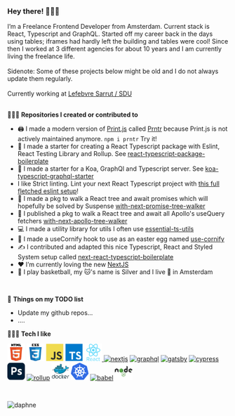 ### Hey there! 👩🏼‍💻 

I’m a Freelance Frontend Developer from Amsterdam. Current stack is React, Typescript and GraphQL. Started off my career  back in the days using tables; iframes had hardly left the building and tables were cool! Since then I worked at 3 different agencies for about 10 years and I am currently living the freelance life.
<br/>
<br/>
Sidenote: Some of these projects below might be old and I do not always update them regularly.
<br/>
<br/>
Currently working at [Lefebvre Sarrut / SDU](https://github.com/elseu/)
<br/>
<br/>

👩🏼‍💻 **Repositories I created or contributed to**
- 🖨️ I made a modern version of [Print.js](https://github.com/crabbly/print.js) called [Prntr](https://github.com/daphnesmit/prntr) because Print.js is not actively maintained anymore. `npm i prntr` Try it!
- 💎 I made a starter for creating a React Typescript package with Eslint, React Testing Library and Rollup. See [react-typescript-package-boilerplate](https://github.com/daphnesmit/react-typescript-package-boilerplate)
- 💎 I made a starter for a Koa, GraphQl and Typescript server. See [koa-typescript-graphql-starter](https://github.com/daphnesmit/koa-typescript-graphql-starter)
- I like Strict linting. Lint your next React Typescript project with [this full fletched eslint setup](https://www.npmjs.com/package/@frntnd/eslint)!
- 🌳 I made a pkg to walk a React tree and await promises which will hopefully be solved by Suspense [with-next-promise-tree-walker](https://github.com/daphnesmit/with-next-promise-tree-walker)
- 🌳 I published a pkg to walk a React tree and await all Apollo's useQuery fetchers [with-next-apollo-tree-walker](https://github.com/daphnesmit/with-next-apollo-tree-walker)
- 💻 I made a utility library for utils I often use [essential-ts-utils](https://github.com/daphnesmit/essential-ts-utils)
- 🦄 I made a useCornify hook to use as an easter egg named [use-cornify](https://github.com/daphnesmit/use-cornify)
- ✍ I contributed and adapted this nice Typescript, React and Styled System setup called [next-react-typescript-boilerplate](https://github.com/daphnesmit/next-react-typescript-boilerplate)
- ❤️ I’m currently loving the new [NextJS](https://nextjs.org/)
- 🏀 I play basketball, my 🐱's name is Silver and I live 👭 in Amsterdam

<br/>

📝 **Things on my TODO list**
- Update my github repos...
- ....

👨🏼‍💻 **Tech I like**
<p align="left">
<a href="https://www.w3.org/html/" target="_blank"><img src="https://raw.githubusercontent.com/devicons/devicon/master/icons/html5/html5-original-wordmark.svg" alt="html5" width="40" height="40"/></a>
<a href="https://www.w3schools.com/css/" target="_blank"><img src="https://raw.githubusercontent.com/devicons/devicon/master/icons/css3/css3-original-wordmark.svg" alt="css3" width="40" height="40"/></a>
<a href="https://developer.mozilla.org/en-US/docs/Web/JavaScript" target="_blank"><img src="https://raw.githubusercontent.com/devicons/devicon/master/icons/javascript/javascript-original.svg" alt="javascript" width="40" height="40"/></a>
<a href="https://www.typescriptlang.org/" target="_blank"><img src="https://raw.githubusercontent.com/devicons/devicon/master/icons/typescript/typescript-original.svg" alt="typescript" width="40" height="40"/></a>
<a href="https://reactjs.org/" target="_blank"><img src="https://raw.githubusercontent.com/devicons/devicon/master/icons/react/react-original-wordmark.svg" alt="react" width="40" height="40"/> </a>
<a href="https://nextjs.org/" target="_blank"><img src="https://upload.wikimedia.org/wikipedia/commons/8/8e/Nextjs-logo.svg" alt="nextjs" width="40" height="40"/></a>
<a href="https://graphql.org/" target="_blank"><img src="https://upload.wikimedia.org/wikipedia/commons/thumb/1/17/GraphQL_Logo.svg/1024px-GraphQL_Logo.svg.png" alt="graphql" width="40" height="40"/></a>
<a href="https://www.gatsbyjs.com/" target="_blank"><img src="https://www.vectorlogo.zone/logos/gatsbyjs/gatsbyjs-icon.svg" alt="gatsby" width="40" height="40"/></a>
<a href="https://www.cypress.io" target="_blank"><img src="https://raw.githubusercontent.com/simple-icons/simple-icons/6e46ec1fc23b60c8fd0d2f2ff46db82e16dbd75f/icons/cypress.svg" alt="cypress" width="40" height="40"/></a>
<a href="https://www.photoshop.com/en" target="_blank"><img src="https://raw.githubusercontent.com/devicons/devicon/master/icons/photoshop/photoshop-plain.svg" alt="photoshop" width="40" height="40"/></a>
<a href="https://rollupjs.org" target="_blank"><img src="https://rollupjs.org/logo.svg" alt="rollup" width="40" height="40"/></a>
<a href="https://www.docker.com/" target="_blank"><img src="https://raw.githubusercontent.com/devicons/devicon/master/icons/docker/docker-original-wordmark.svg" alt="docker" width="40" height="40"/></a>
<a href="https://kubernetes.io/" target="_blank"><img src="https://raw.githubusercontent.com/devicons/devicon/master/icons/kubernetes/kubernetes-plain.svg" alt="kubernetes" width="40" height="40"/></a>
<a href="https://babeljs.io/" target="_blank"><img src="https://www.vectorlogo.zone/logos/babeljs/babeljs-icon.svg" alt="babel" width="40" height="40"/></a>
<a href="https://nodejs.org" target="_blank"><img src="https://raw.githubusercontent.com/devicons/devicon/master/icons/nodejs/nodejs-original-wordmark.svg" alt="nodejs" width="40" height="40"/></a>
</p>
<br/>

<p><img src="https://github-readme-stats.vercel.app/api?username=daphnesmit&show_icons=true" alt="daphne" /></p>
